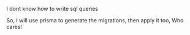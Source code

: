 I dont know how to write sql queries

So, I will use prisma to generate the migrations, then apply it too, Who cares!